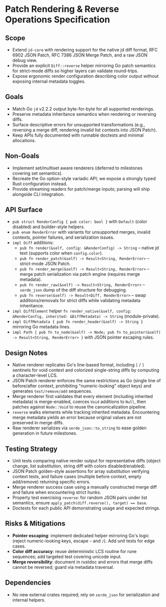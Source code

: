 # Patch Rendering & Reverse Operations Specification

## Scope
- Extend `jd-core` with rendering support for the native jd diff format, RFC 6902 JSON Patch, RFC 7386 JSON Merge Patch, and a raw JSON debug view.
- Provide an explicit `Diff::reverse` helper mirroring Go patch semantics for strict-mode diffs so higher layers can validate round-trips.
- Expose ergonomic render configuration describing color output without exposing internal metadata toggles.

## Goals
- Match Go `jd` v2.2.2 output byte-for-byte for all supported renderings.
- Preserve metadata inheritance semantics when rendering or reversing diffs.
- Surface descriptive errors for unsupported transformations (e.g., reversing a merge diff, rendering invalid list contexts into JSON Patch).
- Keep APIs fully documented with runnable doctests and minimal allocations.

## Non-Goals
- Implement set/multiset aware renderers (deferred to milestones covering set semantics).
- Recreate the Go option-style variadic API; we expose a strongly typed Rust configuration instead.
- Provide streaming readers for patch/merge inputs; parsing will ship alongside CLI integration.

## API Surface
- `pub struct RenderConfig { pub color: bool }` with `Default` (color disabled) and builder-style helpers.
- `pub enum RenderError` with variants for unsupported merges, invalid contexts, pointer failures, and serialization issues.
- `impl Diff` additions:
  - `pub fn render(&self, config: &RenderConfig) -> String` – native jd text (supports color when `config.color`).
  - `pub fn render_patch(&self) -> Result<String, RenderError>` – strict-mode JSON Patch.
  - `pub fn render_merge(&self) -> Result<String, RenderError>` – merge patch serialization via patch engine (requires merge metadata).
  - `pub fn render_raw(&self) -> Result<String, RenderError>` – `serde_json` dump of the diff structure for debugging.
  - `pub fn reverse(&self) -> Result<Diff, RenderError>` – swap additions/removals for strict diffs while validating metadata inheritance.
- `impl DiffElement` helper `fn render_native(&self, config: &RenderConfig, inherited: &DiffMetadata) -> String` (module-private).
- `impl DiffMetadata { pub fn render_header(&self) -> String }` mirroring Go metadata lines.
- `impl Path { pub fn to_node(&self) -> Node; pub fn to_pointer(&self) -> Result<String, RenderError> }` with JSON pointer escaping rules.

## Design Notes
- Native renderer replicates Go's line-based format, including `[` / `]` sentinels for void context and colorized single-string diffs by computing a character-level LCS.
- JSON Patch renderer enforces the same restrictions as Go (single line of before/after context, prohibiting "numeric-looking" object keys) and generates `test/remove/add` sequences.
- Merge renderer first validates that every element (including inherited metadata) is merge-enabled, coerces `Void` additions to `Null`, then patches against `Node::Void` to reuse the canonicalization pipeline.
- `reverse` walks elements while tracking inherited metadata. Encountering merge metadata yields an error because original values are not preserved in merge diffs.
- Raw renderer serializes via `serde_json::to_string` to ease golden generation in future milestones.

## Testing Strategy
- Unit tests comparing native render output for representative diffs (object change, list substitution, string diff with colors disabled/enabled).
- JSON Patch golden-style assertions for array substitution verifying context tests, and failure cases (multiple before context, empty add/remove) returning specific errors.
- Merge renderer success case using a manually constructed merge diff and failure when encountering strict hunks.
- Property test exercising `reverse`: for random JSON pairs under list semantics, ensure `apply_patch(diff.reverse(), target) == base`.
- Doctests for each public API demonstrating usage and expected strings.

## Risks & Mitigations
- **Pointer escaping**: implement dedicated helper mirroring Go's logic (reject numeric-looking keys, escape `~` and `/`). Add unit tests for edge cases.
- **Color diff accuracy**: reuse deterministic LCS routine for rune sequences; add targeted test covering unicode input.
- **Merge reversibility**: document in rustdoc and errors that merge diffs cannot be reversed; guard via metadata traversal.

## Dependencies
- No new external crates required; rely on `serde_json` for serialization and internal helpers.
